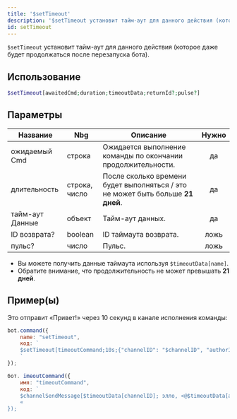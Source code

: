 ```yaml
---
title: '$setTimeout'
description: '$setTimeout установит тайм-аут для данного действия (которое даже продолжит работать после перезапуска бота).'
id: setTimeout
---
```


`$setTimeout` установит тайм-аут для данного действия (которое даже будет продолжаться после перезапуска бота).

## Использование

```php
$setTimeout[awaitedCmd;duration;timeoutData;returnId?;pulse?]
```

## Параметры

| Название        | Nbg           | Описание                                                                        | Нужно |
| --------------- | ------------- | ------------------------------------------------------------------------------- |:-----:|
| ожидаемый Cmd   | строка        | Ожидается выполнение команды по окончании продолжительности.                    |  да   |
| длительность    | строка, число | После сколько времени будет выполняться / это не может быть больше **21 дней**. |  да   |
| тайм-аут Данные | объект        | Тайм-аут данных.                                                                |  да   |
| ID возврата?    | boolean       | ID таймаута возврата.                                                           | ложь  |
| пульс?          | число         | Пульс.                                                                          | ложь  |

- Вы можете получить данные таймаута используя `$timeoutData[name]`.
- Обратите внимание, что продолжительность не может превышать **21 дней**.

## Пример(ы)

Это отправит «Привет!» через 10 секунд в канале исполнения команды:

```javascript
bot.command({
    name: "setTimeout",
    код: `
    $setTimeout[timeoutCommand;10s;{"channelID": "$channelID", "authorID": "$authorID"};false]
    `
});

бот. imeoutCommand({
    имя: "timeoutCommand",
    код: `
    $channelSendMessage[$timeoutData[channelID]; элло, <@$timeoutData[authorID]>!]
    «
});
```